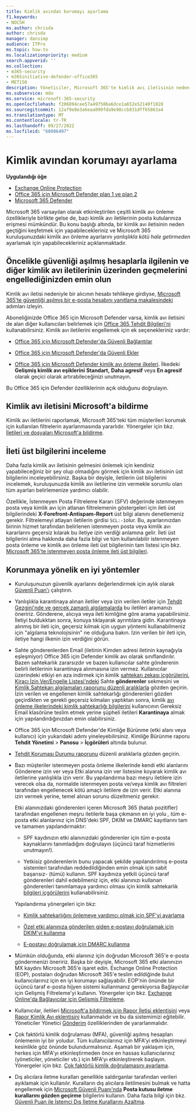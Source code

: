 ```yaml
---
title: Kimlik avından korumayı ayarlama
f1.keywords:
- NOCSH
ms.author: chrisda
author: chrisda
manager: dansimp
audience: ITPro
ms.topic: how-to
ms.localizationpriority: medium
search.appverid: ''
ms.collection:
- m365-security
- m365initiative-defender-office365
- MET150
description: Yöneticiler, Microsoft 365'te kimlik avı iletisinin neden ve nasıl geçtiğini ve gelecekte daha fazla kimlik avı iletisini önlemek için yapılması gerekenleri belirlemeyi öğrenebilir.
ms.subservice: mdo
ms.service: microsoft-365-security
ms.openlocfilehash: f206894cee57a497506a6dce1a652e52140f1028
ms.sourcegitcommit: 12af9e8e3a6eaa090fda9e98ccb831dff65863a4
ms.translationtype: MT
ms.contentlocale: tr-TR
ms.lasthandoff: 09/27/2022
ms.locfileid: "68086497"
---
```

# <a name="tune-anti-phishing-protection"></a>Kimlik avından korumayı ayarlama

**Uygulandığı öğe**
- [Exchange Online Protection](exchange-online-protection-overview.md)
- [Office 365 için Microsoft Defender plan 1 ve plan 2](defender-for-office-365.md)
- [Microsoft 365 Defender](../defender/microsoft-365-defender.md)

Microsoft 365 varsayılan olarak etkinleştirilen çeşitli kimlik avı önleme özellikleriyle birlikte gelse de, bazı kimlik avı iletilerinin posta kutularınıza erişmesi mümkündür. Bu konu başlığı altında, bir kimlik avı iletisinin neden geçtiğini keşfetmek için yapabilecekleriniz ve Microsoft 365 kuruluşunuzdaki kimlik avı önleme ayarlarını _yanlışlıkla kötü hale getirmeden_ ayarlamak için yapabilecekleriniz açıklanmaktadır.

## <a name="first-things-first-deal-with-any-compromised-accounts-and-make-sure-you-block-any-more-phishing-messages-from-getting-through"></a>Öncelikle güvenliği aşılmış hesaplarla ilgilenin ve diğer kimlik avı iletilerinin üzerinden geçmelerini engellediğinizden emin olun

Kimlik avı iletisi nedeniyle bir alıcının hesabı tehlikeye girdiyse, [Microsoft 365'te güvenliği aşılmış bir e-posta hesabını yanıtlama makalesindeki](responding-to-a-compromised-email-account.md) adımları izleyin.

Aboneliğinizde Office 365 için Microsoft Defender varsa, kimlik avı iletisini de alan diğer kullanıcıları belirlemek için [Office 365 Tehdit Bilgileri'ni](office-365-ti.md) kullanabilirsiniz. Kimlik avı iletilerini engellemek için ek seçenekleriniz vardır:

- [Office 365 için Microsoft Defender'da Güvenli Bağlantılar](set-up-safe-links-policies.md)

- [Office 365 için Microsoft Defender'da Güvenli Ekler](set-up-safe-attachments-policies.md)

- [Office 365 için Microsoft Defender kimlik avı önleme ilkeleri](configure-mdo-anti-phishing-policies.md). İlkedeki **Gelişmiş kimlik avı eşiklerini** **Standart,** **Daha agresif** veya **En agresif** olarak geçici olarak artırabileceğinizi unutmayın.

Bu Office 365 için Defender özelliklerinin açık olduğunu doğrulayın.

## <a name="report-the-phishing-message-to-microsoft"></a>Kimlik avı iletisini Microsoft'a bildirme

Kimlik avı iletilerini raporlamak, Microsoft 365'teki tüm müşterileri korumak için kullanılan filtrelerin ayarlanmasında yararlıdır. Yönergeler için bkz. [İletileri ve dosyaları Microsoft'a bildirme](report-junk-email-messages-to-microsoft.md).

## <a name="inspect-the-message-headers"></a>İleti üst bilgilerini inceleme

Daha fazla kimlik avı iletisinin gelmesini önlemek için kendiniz yapabileceğiniz bir şey olup olmadığını görmek için kimlik avı iletisinin üst bilgilerini inceleyebilirsiniz. Başka bir deyişle, iletilerin üst bilgilerini incelemek, kuruluşunuzda kimlik avı iletilerine izin vermekle sorumlu olan tüm ayarları belirlemenize yardımcı olabilir.

Özellikle, İstenmeyen Posta Filtreleme Kararı (SFV) değerinde istenmeyen posta veya kimlik avı için atlanan filtrelemenin göstergeleri için ileti üst bilgilerindeki **X-Forefront-Antispam-Report** üst bilgi alanını denetlemeniz gerekir. Filtrelemeyi atlayan iletilerin girdisi `SCL:-1`olur. Bu, ayarlarınızdan birinin hizmet tarafından belirlenen istenmeyen posta veya kimlik avı kararlarını geçersiz kılarak bu iletiye izin verdiği anlamına gelir. İleti üst bilgilerini alma hakkında daha fazla bilgi ve tüm kullanılabilir istenmeyen posta önleme ve kimlik avı önleme ileti üst bilgilerinin tam listesi için bkz. [Microsoft 365'te istenmeyen posta önleme ileti üst bilgileri](anti-spam-message-headers.md).

## <a name="best-practices-to-stay-protected"></a>Korunmaya yönelik en iyi yöntemler

- Kuruluşunuzun güvenlik ayarlarını değerlendirmek için aylık olarak [Güvenli Puan'ı](../defender/microsoft-secure-score.md) çalıştırın.

- Yanlışlıkla karantinaya alınan iletiler veya izin verilen iletiler için [Tehdit Gezgini'nde ve gerçek zamanlı algılamalarda](threat-explorer.md) bu iletileri aramanızı öneririz. Gönderene, alıcıya veya ileti kimliğine göre arama yapabilirsiniz. İletiyi buldukktan sonra, konuya tıklayarak ayrıntılara gidin. Karantinaya alınmış bir ileti için, geçersiz kılmak için uygun yöntemi kullanabilmeniz için "algılama teknolojisinin" ne olduğuna bakın. İzin verilen bir ileti için, iletiye hangi ilkenin izin verdiğini görün.

- Sahte gönderenlerden Email (iletinin Kimden adresi iletinin kaynağıyla eşleşmiyor) Office 365 için Defender kimlik avı olarak sınıflandırılır. Bazen sahtekarlık zararsızdır ve bazen kullanıcılar sahte gönderenin belirli iletilerinin karantinaya alınmasına izin vermez. Kullanıcılar üzerindeki etkiyi en aza indirmek için kimlik [sahtekarı zekası içgörülerini](learn-about-spoof-intelligence.md), [Kiracı İzin Ver/Engelle Listesi'ndeki](manage-tenant-allow-block-list.md) Sahte **gönderenler** sekmesini ve [Kimlik Sahtekarı algılamaları raporunu düzenli aralıklarla](view-email-security-reports.md#spoof-detections-report) gözden geçirin. İzin verilen ve engellenen kimlik sahtekarlığı gönderenleri gözden geçirdikten ve gerekli geçersiz kılmaları yaptıktan sonra, kimlik [avı önleme ilkelerindeki kimlik sahtekarlığı bilgilerini](set-up-anti-phishing-policies.md#spoof-settings) kullanıcının Gereksiz Email klasörüne teslim etmek yerine şüpheli iletileri **Karantinaya** almak için yapılandırdığınızdan emin olabilirsiniz.

- Office 365 için Microsoft Defender'de Kimliğe Bürünme (etki alanı veya kullanıcı) için yukarıdaki adımı yineleyebilirsiniz. Kimliğe Bürünme raporu **Tehdit Yönetimi** \> **Panosu** \> **İçgörüleri** altında bulunur.

- [Tehdit Koruması Durumu raporunu](view-reports-for-mdo.md#threat-protection-status-report) düzenli aralıklarla gözden geçirin.

- Bazı müşteriler istenmeyen posta önleme ilkelerinde kendi etki alanlarını Gönderene izin ver veya Etki alanına izin ver listesine koyarak kimlik avı iletilerine yanlışlıkla izin verir. Bu yapılandırma bazı meşru iletilere izin verecek olsa da, normalde istenmeyen posta ve/veya kimlik avı filtreleri tarafından engellenecek kötü amaçlı iletilere de izin verir. Etki alanına izin vermek yerine, temel alınan sorunu düzeltmeniz gerekir.

  Etki alanınızdaki gönderenleri içeren Microsoft 365 (hatalı pozitifler) tarafından engellenen meşru iletilerle başa çıkmanın en iyi yolu _, tüm_ e-posta etki alanlarınız için DNS'deki SPF, DKIM ve DMARC kayıtlarını tam ve tamamen yapılandırmaktır:

  - SPF kaydınızın etki alanınızdaki gönderenler için _tüm_ e-posta kaynaklarını tanımladığını doğrulayın (üçüncü taraf hizmetlerini unutmayın!).

  - Yetkisiz gönderenlerin bunu yapacak şekilde yapılandırılmış e-posta sistemleri tarafından reddedildiğinden emin olmak için sabit başarısız\- (tümü) kullanın. SPF kaydınıza yetkili üçüncü taraf gönderenleri dahil edebilmeniz için, etki alanınızı kullanan gönderenleri tanımlamaya yardımcı olması için kimlik sahtekarlık [bilgileri içgörülerini](learn-about-spoof-intelligence.md) kullanabilirsiniz.

  Yapılandırma yönergeleri için bkz:

  - [Kimlik sahtekarlığını önlemeye yardımcı olmak için SPF'yi ayarlama](set-up-spf-in-office-365-to-help-prevent-spoofing.md)

  - [Özel etki alanınıza gönderilen giden e-postayı doğrulamak için DKIM'yi kullanma](use-dkim-to-validate-outbound-email.md)

  - [E-postayı doğrulamak için DMARC kullanma](use-dmarc-to-validate-email.md)

- Mümkün olduğunda, etki alanınız için doğrudan Microsoft 365'e e-posta göndermenizi öneririz. Başka bir deyişle, Microsoft 365 etki alanınızın MX kaydını Microsoft 365'e işaret edin. Exchange Online Protection (EOP), postaları doğrudan Microsoft 365'e teslim edildiğinde bulut kullanıcılarınız için en iyi korumayı sağlayabilir. EOP'nin önünde bir üçüncü taraf e-posta hijyen sistemi kullanmanız gerekiyorsa Bağlayıcılar için Gelişmiş Filtreleme'yi kullanın. Yönergeler için bkz. [Exchange Online'da Bağlayıcılar için Gelişmiş Filtreleme](/Exchange/mail-flow-best-practices/use-connectors-to-configure-mail-flow/enhanced-filtering-for-connectors).

- Kullanıcılar, iletileri [Microsoft'a bildirmek için Rapor İletisi eklentisini](enable-the-report-message-add-in.md) veya [Rapor Kimlik Avı eklentisini](enable-the-report-phish-add-in.md) kullanmalıdır ve bu da sistemimizi eğitebilir. Yöneticiler Yönetici [Gönderim](admin-submission.md) özelliklerinden de yararlanmalıdır.

- Çok faktörlü kimlik doğrulaması (MFA), güvenliği aşılmış hesapları önlemenin iyi bir yoludur. Tüm kullanıcılarınız için MFA'yi etkinleştirmeyi kesinlikle göz önünde bulundurmalısınız. Aşamalı bir yaklaşım için, herkes için MFA'yı etkinleştirmeden önce en hassas kullanıcılarınız (yöneticiler, yöneticiler vb.) için MFA'yı etkinleştirerek başlayın. Yönergeler için bkz. [Çok faktörlü kimlik doğrulamasını ayarlama](../../admin/security-and-compliance/set-up-multi-factor-authentication.md).

- Dış alıcılara iletme kuralları genellikle saldırganlar tarafından verileri ayıklamak için kullanılır. Kuralların dış alıcılara iletilmesini bulmak ve hatta engellemek için [Microsoft Güvenli Puanı'nda](../defender/microsoft-secure-score.md) **Posta kutusu iletme kurallarını gözden geçirme** bilgilerini kullanın. Daha fazla bilgi için bkz. [Güvenli Puan ile İstemci Dış İletme Kurallarını Azaltma](/archive/blogs/office365security/mitigating-client-external-forwarding-rules-with-secure-score).
